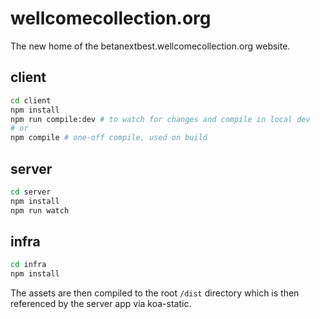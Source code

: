 # wellcomecollection.org

The new home of the betanextbest.wellcomecollection.org website.

## client

```bash
cd client
npm install
npm run compile:dev # to watch for changes and compile in local dev
# or
npm compile # one-off compile, used on build
```

## server

```bash
cd server
npm install
npm run watch
```

## infra

```bash
cd infra
npm install
```

The assets are then compiled to the root `/dist` directory which is then referenced by the server
app via koa-static.
